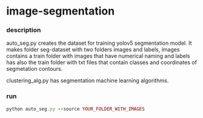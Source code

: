 # image-segmentation

### description
auto_seg.py creates the dataset for training yolov5 segmentation model. It makes folder seg-dataset with two folders images and labels, images contains a train folder with images that have numerical naming and labels has also the train folder with txt files that contain classes and coordinates of segmetation contours.

clustering_alg.py has segmentation machine learning algorithms. 

### run
```ruby
python auto_seg.py --source YOUR_FOLDER_WITH_IMAGES
```
